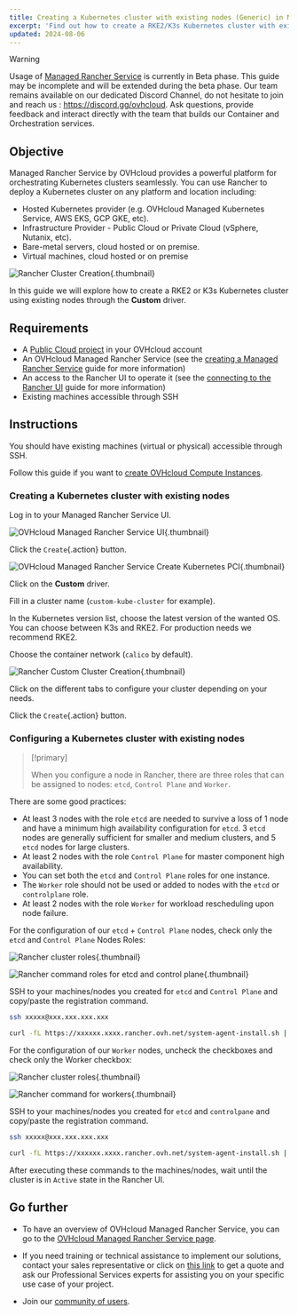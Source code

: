 ```yaml
---
title: Creating a Kubernetes cluster with existing nodes (Generic) in MRS
excerpt: 'Find out how to create a RKE2/K3s Kubernetes cluster with existing nodes on a Managed Rancher Service'
updated: 2024-08-06
---
```


> [!warning]
>
> Usage of [Managed Rancher Service](https://labs.ovhcloud.com/en/managed-rancher-service/) is currently in Beta phase.
> This guide may be incomplete and will be extended during the beta phase. Our team remains available on our dedicated Discord Channel, do not hesitate to join and reach us : <https://discord.gg/ovhcloud>. Ask questions, provide feedback and interact directly with the team that builds our Container and Orchestration services.
>

## Objective

Managed Rancher Service by OVHcloud provides a powerful platform for orchestrating Kubernetes clusters seamlessly. You can use Rancher to deploy a Kubernetes cluster on any platform and location including:

- Hosted Kubernetes provider (e.g. OVHcloud Managed Kubernetes Service, AWS EKS, GCP GKE, etc).
- Infrastructure Provider - Public Cloud or Private Cloud (vSphere, Nutanix, etc).
- Bare-metal servers, cloud hosted or on premise.
- Virtual machines, cloud hosted or on premise

![Rancher Cluster Creation](images/rancher-cluster-creation.jpg){.thumbnail}

In this guide we will explore how to create a RKE2 or K3s Kubernetes cluster using existing nodes through the **Custom** driver.

## Requirements

- A [Public Cloud project](/links/public-cloud/public-cloud) in your OVHcloud account
- An OVHcloud Managed Rancher Service (see the [creating a Managed Rancher Service](/pages/public_cloud/containers_orchestration/managed_rancher_service/create-update-rancher) guide for more information)
- An access to the Rancher UI to operate it (see the [connecting to the Rancher UI](/pages/public_cloud/containers_orchestration/managed_rancher_service/create-update-rancher) guide for more information)
- Existing machines accessible through SSH

## Instructions

You should have existing machines (virtual or physical) accessible through SSH.

Follow this guide if you want to [create OVHcloud Compute Instances](/pages/public_cloud/compute/public-cloud-first-steps).

### Creating a Kubernetes cluster with existing nodes 

Log in to your Managed Rancher Service UI.

![OVHcloud Managed Rancher Service UI](images/rancher-ui.png){.thumbnail}

Click the `Create`{.action} button.

![OVHcloud Managed Rancher Service Create Kubernetes PCI](images/rancher-create-custom.png){.thumbnail}

Click on the **Custom** driver.

Fill in a cluster name (`custom-kube-cluster` for example).

In the Kubernetes version list, choose the latest version of the wanted OS. You can choose between K3s and RKE2. For production needs we recommend RKE2.

Choose the container network (`calico` by default).

![Rancher Custom Cluster Creation](images/rancher-cluster-creation.png){.thumbnail}

Click on the different tabs to configure your cluster depending on your needs.

Click the `Create`{.action} button.

### Configuring a Kubernetes cluster with existing nodes 

> [!primary]
>
> When you configure a node in Rancher, there are three roles that can be assigned to nodes: `etcd`, `Control Plane` and `Worker`.

There are some good practices:

- At least 3 nodes with the role `etcd` are needed to survive a loss of 1 node and have a minimum high availability configuration for `etcd`. 3 `etcd` nodes are generally sufficient for smaller and medium clusters, and 5 `etcd` nodes for large clusters.
- At least 2 nodes with the role `Control Plane` for master component high availability.
- You can set both the `etcd` and `Control Plane` roles for one instance.
- The `Worker` role should not be used or added to nodes with the `etcd` or `controlplane` role.
- At least 2 nodes with the role `Worker` for workload rescheduling upon node failure.

For the configuration of our `etcd` + `Control Plane` nodes, check only the `etcd` and `Control Plane` Nodes Roles:

![Rancher cluster roles](images/rancher-cluster-roles.png){.thumbnail}

![Rancher command roles for etcd and control plane](images/rancher-cluster-roles-command.png){.thumbnail}

SSH to your machines/nodes you created for `etcd` and `Control Plane` and copy/paste the registration command.

```bash
ssh xxxxx@xxx.xxx.xxx.xxx

curl -fL https://xxxxxx.xxxx.rancher.ovh.net/system-agent-install.sh | sudo  sh -s - --server https://xxxxxx.xxxx.rancher.ovh.net --label 'cattle.io/os=linux' --token z2r458coqudhfilgdsifgdsqilgfqsdigfidsufgoisdnvzj --etcd --controlplane
```

For the configuration of our `Worker` nodes, uncheck the checkboxes and check only the Worker checkbox:

![Rancher cluster roles](images/rancher-cluster-roles-worker.png){.thumbnail}

![Rancher command for workers](images/rancher-command-worker.png){.thumbnail}

SSH to your machines/nodes you created for `etcd` and `controlpane` and copy/paste the registration command.

```bash
ssh xxxxx@xxx.xxx.xxx.xxx

curl -fL https://xxxxxx.xxxx.rancher.ovh.net/system-agent-install.sh | sudo  sh -s - --server https://xxxxxx.xxxx.rancher.ovh.net --label 'cattle.io/os=linux' --token z2r458coqudhfilgdsifgdsqilgfqsdigfidsufgoisdnvzj --worker
```

After executing these commands to the machines/nodes, wait until the cluster is in `Active` state in the Rancher UI.

## Go further

- To have an overview of OVHcloud Managed Rancher Service, you can go to the [OVHcloud Managed Rancher Service page](/links/public-cloud/rancher).

- If you need training or technical assistance to implement our solutions, contact your sales representative or click on [this link](/links/professional-services) to get a quote and ask our Professional Services experts for assisting you on your specific use case of your project.

- Join our [community of users](/links/community).